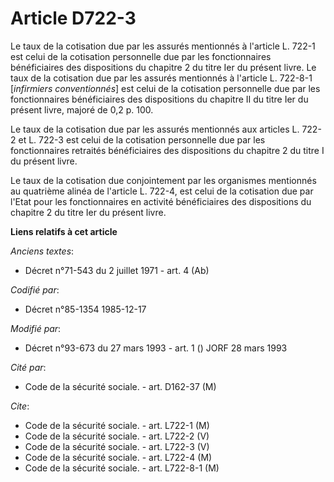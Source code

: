 # Article D722-3

Le taux de la cotisation due par les assurés mentionnés à l'article L. 722-1 est celui de la cotisation personnelle due par
les fonctionnaires bénéficiaires des dispositions du chapitre 2 du titre Ier du présent livre. Le taux de la cotisation due
par les assurés mentionnés à l'article L. 722-8-1 [*infirmiers conventionnés*] est celui de la cotisation personnelle due par
les fonctionnaires bénéficiaires des dispositions du chapitre II du titre Ier du présent livre, majoré de 0,2 p. 100.

Le taux de la cotisation due par les assurés mentionnés aux articles L. 722-2 et L. 722-3 est celui de la cotisation
personnelle due par les fonctionnaires retraités bénéficiaires des dispositions du chapitre 2 du titre I du présent livre. 

Le taux de la cotisation due conjointement par les organismes mentionnés au quatrième alinéa de l'article L. 722-4, est celui
de la cotisation due par l'Etat pour les fonctionnaires en activité bénéficiaires des dispositions du chapitre 2 du titre Ier
du présent livre.

**Liens relatifs à cet article**

_Anciens textes_:

  - Décret n°71-543 du 2 juillet 1971 - art. 4 (Ab)

_Codifié par_:

  - Décret n°85-1354 1985-12-17

_Modifié par_:

  - Décret n°93-673 du 27 mars 1993 - art. 1 () JORF 28 mars 1993

_Cité par_:

  - Code de la sécurité sociale. - art. D162-37 (M)

_Cite_:

  - Code de la sécurité sociale. - art. L722-1 (M)
  - Code de la sécurité sociale. - art. L722-2 (V)
  - Code de la sécurité sociale. - art. L722-3 (V)
  - Code de la sécurité sociale. - art. L722-4 (M)
  - Code de la sécurité sociale. - art. L722-8-1 (M)
